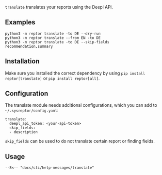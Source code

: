 `translate` translates your reports using the Deepl API.

## Examples

```
python3 -m reptor translate -to DE --dry-run
python3 -m reptor translate --from EN -to DE
python3 -m reptor translate -to DE --skip-fields recommendation,summary
```

## Installation
Make sure you installed the correct dependency by using `pip install reptor[translate]` or `pip install reptor[all]`.

## Configuration
The translate module needs additional configurations, which you can add to `~/.sysreptor/config.yaml`:

```
translate:
  deepl_api_token: <your-api-token>
  skip_fields:
  - description
```

`skip_fields` can be used to do not translate certain report or finding fields.

## Usage

```
--8<-- "docs/cli/help-messages/translate"
```




